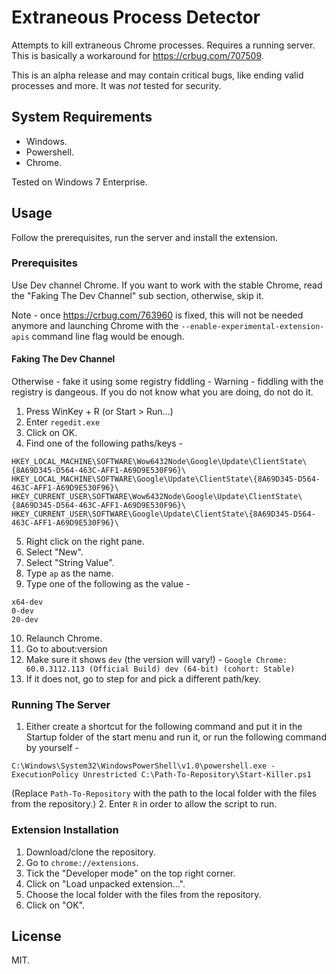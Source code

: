 # Extraneous Process Detector
Attempts to kill extraneous Chrome processes. Requires a running server.
This is basically a workaround for https://crbug.com/707509.

This is an alpha release and may contain critical bugs, like ending valid processes and more. It was *not* tested for security.

## System Requirements
- Windows.
- Powershell.
- Chrome.

Tested on Windows 7 Enterprise.

## Usage
Follow the prerequisites, run the server and install the extension.

### Prerequisites
Use Dev channel Chrome. If you want to work with the stable Chrome, read the "Faking The Dev Channel" sub section, otherwise, skip it.

Note - once https://crbug.com/763960 is fixed, this will not be needed anymore and launching Chrome with the `--enable-experimental-extension-apis` command line flag would be enough.

#### Faking The Dev Channel
Otherwise - fake it using some registry fiddling -
Warning - fiddling with the registry is dangeous. If you do not know what you are doing, do not do it.
1. Press WinKey + R (or Start > Run...)
2. Enter `regedit.exe`
3. Click on OK.
4. Find one of the following paths/keys -
```registry
HKEY_LOCAL_MACHINE\SOFTWARE\Wow6432Node\Google\Update\ClientState\{8A69D345-D564-463C-AFF1-A69D9E530F96}\
HKEY_LOCAL_MACHINE\SOFTWARE\Google\Update\ClientState\{8A69D345-D564-463C-AFF1-A69D9E530F96}\
HKEY_CURRENT_USER\SOFTWARE\Wow6432Node\Google\Update\ClientState\{8A69D345-D564-463C-AFF1-A69D9E530F96}\
HKEY_CURRENT_USER\SOFTWARE\Google\Update\ClientState\{8A69D345-D564-463C-AFF1-A69D9E530F96}\
```
5. Right click on the right pane.
6. Select "New".
7. Select "String Value".
8. Type `ap` as the name.
9. Type one of the following as the value -
```
x64-dev
0-dev
20-dev
```
10. Relaunch Chrome.
11. Go to about:version
12. Make sure it shows `dev` (the version will vary!) -
`Google Chrome: 60.0.3112.113 (Official Build) dev (64-bit) (cohort: Stable)`
13. If it does not, go to step for and pick a different path/key.

### Running The Server
1. Either create a shortcut for the following command and put it in the Startup folder of the start menu and run it, or run the following command by yourself -
```
C:\Windows\System32\WindowsPowerShell\v1.0\powershell.exe -ExecutionPolicy Unrestricted C:\Path-To-Repository\Start-Killer.ps1
```
(Replace `Path-To-Repository` with the path to the local folder with the files from the repository.)
2. Enter `R` in order to allow the script to run.

### Extension Installation
1. Download/clone the repository.
2. Go to `chrome://extensions`.
3. Tick the "Developer mode" on the top right corner.
4. Click on "Load unpacked extension...".
5. Choose the local folder with the files from the repository.
6. Click on "OK".

## License
MIT.
